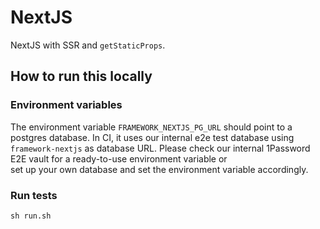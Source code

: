 # NextJS

NextJS with SSR and `getStaticProps`.

## How to run this locally

### Environment variables

The environment variable `FRAMEWORK_NEXTJS_PG_URL` should point to a postgres database.
In CI, it uses our internal e2e test database using `framework-nextjs` as database URL.
Please check our internal 1Password E2E vault for a ready-to-use environment variable or  
set up your own database and set the environment variable accordingly.

### Run tests

```shell script
sh run.sh
```
